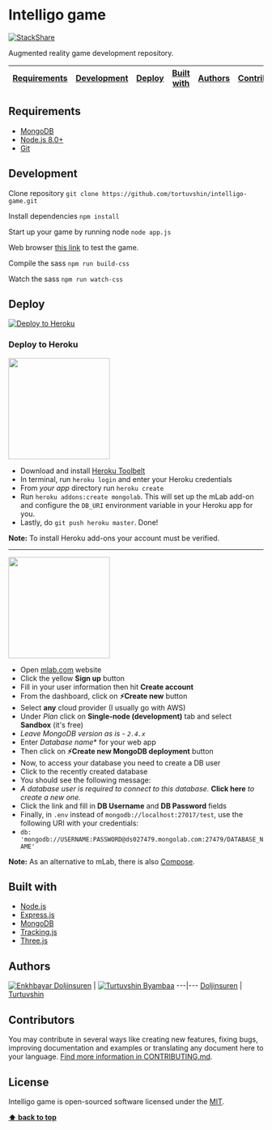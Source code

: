 # Intelligo game

[![StackShare](https://img.shields.io/badge/tech-stack-0690fa.svg?style=flat)](https://stackshare.io/tortuvshin/intelligo-game)

Augmented reality game development repository.

| [Requirements][] | [Development][] | [Deploy][] | [Built with][] | [Authors][] | [Contributors][] | [License][] |
|---|---|---|---|---|---|---|

## Requirements

- [MongoDB](https://www.mongodb.com/download-center)
- [Node.js 8.0+](http://nodejs.org)
- [Git](https://git-scm.com/download/win)

## Development

Clone repository `git clone https://github.com/tortuvshin/intelligo-game.git`

Install dependencies `npm install`

Start up your game by running node `node app.js`

Web browser [this link](http://localhost:5000) to test the game.

Compile the sass `npm run build-css`

Watch the sass `npm run watch-css`

## Deploy

[![Deploy to Heroku](https://www.herokucdn.com/deploy/button.png)](https://heroku.com/deploy)

### Deploy to Heroku

<img src="https://upload.wikimedia.org/wikipedia/en/a/a9/Heroku_logo.png" width="200">

- Download and install [Heroku Toolbelt](https://toolbelt.heroku.com/)
- In terminal, run `heroku login` and enter your Heroku credentials
- From *your app* directory run `heroku create`
- Run `heroku addons:create mongolab`.  This will set up the mLab add-on and configure the `DB_URI` environment variable in your Heroku app for you.
- Lastly, do `git push heroku master`.  Done!

**Note:** To install Heroku add-ons your account must be verified.

---

<img src="https://mlab.com/company/img/branding/mLab-logo-onlight.svg" width="200">

- Open [mlab.com](https://mlab.com) website
- Click the yellow **Sign up** button
- Fill in your user information then hit **Create account**
- From the dashboard, click on **:zap:Create new** button
- Select **any** cloud provider (I usually go with AWS)
- Under *Plan* click on **Single-node (development)** tab and select **Sandbox** (it's free)
 - *Leave MongoDB version as is - `2.4.x`*
- Enter *Database name** for your web app
- Then click on **:zap:Create new MongoDB deployment** button
- Now, to access your database you need to create a DB user
- Click to the recently created database
- You should see the following message:
 - *A database user is required to connect to this database.* **Click here** *to create a new one.*
- Click the link and fill in **DB Username** and **DB Password** fields
- Finally, in `.env` instead of `mongodb://localhost:27017/test`, use the following URI with your credentials:
 - `db: 'mongodb://USERNAME:PASSWORD@ds027479.mongolab.com:27479/DATABASE_NAME'`

**Note:** As an alternative to mLab, there is also [Compose](https://www.compose.io/).

## Built with

* [Node.js](https://nodejs.org/en/download/)
* [Express.js](https://expressjs.com/)
* [MongoDB](https://www.mongodb.com/download-center)
* [Tracking.js](https://trackingjs.com/)
* [Three.js](https://threejs.org/)

## Authors

[![Enkhbayar Doljinsuren](https://avatars1.githubusercontent.com/u/23227403?s=80)](https://github.com/doljko) |
[![Turtuvshin Byambaa](https://avatars0.githubusercontent.com/u/12738721?s=80)](https://github.com/tortuvshin)
---|---
[Doljinsuren](https://github.com/doljko) | [Turtuvshin](https://github.com/tortuvshin)

## Contributors

You may contribute in several ways like creating new features, fixing bugs, improving documentation and examples
or translating any document here to your language. [Find more information in CONTRIBUTING.md](CONTRIBUTING.md).

## License

Intelligo game is open-sourced software licensed under the [MIT](LICENSE).

**[⬆ back to top](#intelligo-game)**

[Requirements]:#requirements
[Development]:#development
[Deploy]:#deploy
[Built with]:#built-with
[Authors]:#authors
[Contributors]:#contributors
[License]:#license
